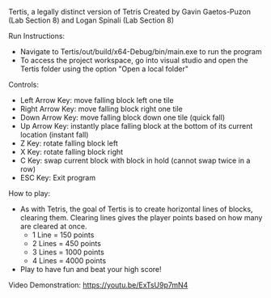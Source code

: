 Tertis, a legally distinct version of Tetris
Created by Gavin Gaetos-Puzon (Lab Section 8) and Logan Spinali (Lab Section 8)

Run Instructions:
- Navigate to Tertis/out/build/x64-Debug/bin/main.exe to run the program
- To access the project workspace, go into visual studio and open the Tertis folder using the option "Open a local folder"

Controls:
- Left Arrow Key: move falling block left one tile
- Right Arrow Key: move falling block right one tile
- Down Arrow Key: move falling block down one tile (quick fall)
- Up Arrow Key: instantly place falling block at the bottom of its current location (instant fall)
- Z Key: rotate falling block left
- X Key: rotate falling block right
- C Key: swap current block with block in hold (cannot swap twice in a row)
- ESC Key: Exit program

How to play:
- As with Tetris, the goal of Tertis is to create horizontal lines of blocks, clearing them. Clearing lines gives the player points based on how many are cleared at once.
	- 1 Line = 150 points
	- 2 Lines = 450 points
	- 3 Lines = 1000 points
	- 4 Lines = 4000 points
- Play to have fun and beat your high score!

Video Demonstration: https://youtu.be/ExTsU9p7mN4